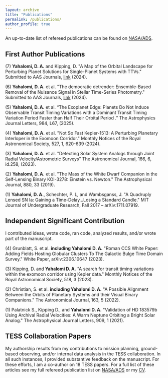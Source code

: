 ```yaml
---
layout: archive
title: "Publications"
permalink: /publications/
author_profile: true
---
```



An up-to-date list of refereed publications can be found on [NASA/ADS](https://ui.adsabs.harvard.edu/public-libraries/M3CjdVwZQ16s0_1_iBXh1A). 


## First Author Publications

(7) **Yahalomi, D. A.** and Kipping, D. "A Map of the Orbital Landscape for Perturbing Planet Solutions for Single-Planet Systems with TTVs." Submitted to AAS Journals, [link](https://drive.google.com/file/d/1qscXlaJZWKy6uhTreVAX056BYbnxjJoB/view?usp=sharing) (2024). <br>

(6) **Yahalomi, D. A.** et al. "The democratic detrender: Ensemble-Based Removal of the Nuisance Signal in Stellar Time-Series Photometry." Submitted to AAS Journals, [link](https://drive.google.com/file/d/1V3XNY_Ka1S9AHDHVvBnvWTDO0FlG7MVh/view?usp=sharing) (2024). <br>

(5) **Yahalomi, D. A.** et al. “The Exoplanet Edge: Planets Do Not Induce Observable Transit Timing Variations with a Dominant Transit Timing Variation Period Faster than Half Their Orbital Period .” The Astrophysics Journal Letters, 984, L67, (2025).

(4) **Yahalomi, D. A.** et al. "Not So Fast Kepler-1513: A Perturbing Planetary Interloper in the Exomoon Corridor." Monthly Notices of the Royal Astronomical Society, 527, 1, 620-639 (2024). <br>

(3) **Yahalomi, D. A.** et al. "Detecting Solar System Analogs through Joint Radial Velocity/Astrometric Surveys" The Astronomical Journal, 166, 6, id.258, (2023). <br>

(2) **Yahalomi, D. A.** et al. "The Mass of the White Dwarf Companion in the Self-Lensing Binary KOI-3278: Einstein vs. Newton." The Astrophysical Journal, 880, 33 (2019). <br>

(1) **Yahalomi, D. A.**, Schechter, P. L, and Wambsganss, J. "A Quadruply Lensed SN Ia: Gaining a Time-Delay…Losing a Standard Candle." MIT Journal of Undergraduate Research, Fall 2017 – arXiv:1711.07919. <br>





## Independent Significant Contribution

I contributed ideas, wrote code, ran code, analyzed results, and/or wrote part of the manuscript. <br>


(4) Grunblatt, S. et al. **including Yahalomi D. A.** "Roman CCS White Paper: Adding Fields Hosting Globular Clusters To The Galactic Bulge Time Domain Survey." White Paper, arXiv:2306.10647 (2023). <br>

(3) Kipping, D. and **Yahalomi D. A.** "A search for transit timing variations within the exomoon corridor using Kepler data." Monthly Notices of the Royal Astronomical Society, 518, 3 (2023). <br>

(2) Christian, S. et al. **including Yahalomi D. A.** "A Possible Alignment Between the Orbits of Planetary Systems and their Visual Binary Companions." The Astronomical Journal, 163, 5 (2022). <br>

(1) Palatnick S., Kipping D., and **Yahalomi D. A.** "Validation of HD 183579b Using Archival Radial Velocities: A Warm Neptune Orbiting a Bright Solar Analog." The Astrophysical Journal Letters, 909, 1 (2021). <br>


## TESS Collaboration Papers 

My authorship results from my contributions to mission planning, ground-based observing, and/or internal data analysis in the TESS collaboration. In all such instances, I provided substantive feedback on the manuscript. For these efforts, I am a co-author on 18 TESS papers. For a full list of these articles see my full refereed publication list on [NASA/ADS](https://ui.adsabs.harvard.edu/search/filter_property_fq_property=AND&filter_property_fq_property=property%3A%22refereed%22&fq=%7B!type%3Daqp%20v%3D%24fq_property%7D&fq_property=(property%3A%22refereed%22)&q=%20author%3A%22yahalomi%2C%20d%22%20&sort=date%20desc%2C%20bibcode%20desc&p_=0) or my [CV](https://dyahalomi.github.io/dyahalomiCV.pdf).

